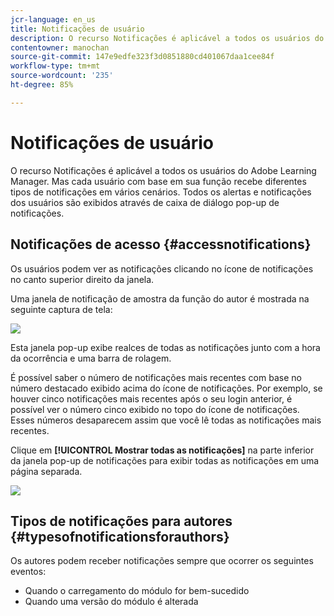 ```yaml
---
jcr-language: en_us
title: Notificações de usuário
description: O recurso Notificações é aplicável a todos os usuários do Adobe Learning Manager. Mas cada usuário com base em sua função recebe diferentes tipos de notificações em vários cenários. Todos os alertas e notificações dos usuários são exibidos através de caixa de diálogo pop-up de notificações.
contentowner: manochan
source-git-commit: 147e9edfe323f3d0851880cd401067daa1cee84f
workflow-type: tm+mt
source-wordcount: '235'
ht-degree: 85%

---
```




# Notificações de usuário

O recurso Notificações é aplicável a todos os usuários do Adobe Learning Manager. Mas cada usuário com base em sua função recebe diferentes tipos de notificações em vários cenários. Todos os alertas e notificações dos usuários são exibidos através de caixa de diálogo pop-up de notificações.

## Notificações de acesso {#accessnotifications}

Os usuários podem ver as notificações clicando no ícone de notificações no canto superior direito da janela.

Uma janela de notificação de amostra da função do autor é mostrada na seguinte captura de tela:

![](assets/author-notifications.png)

Esta janela pop-up exibe realces de todas as notificações junto com a hora da ocorrência e uma barra de rolagem.

É possível saber o número de notificações mais recentes com base no número destacado exibido acima do ícone de notificações. Por exemplo, se houver cinco notificações mais recentes após o seu login anterior, é possível ver o número cinco exibido no topo do ícone de notificações. Esses números desaparecem assim que você lê todas as notificações mais recentes.

Clique em **[!UICONTROL Mostrar todas as notificações]** na parte inferior da janela pop-up de notificações para exibir todas as notificações em uma página separada.

![](assets/author-notifications-page.png)

## Tipos de notificações para autores {#typesofnotificationsforauthors}

Os autores podem receber notificações sempre que ocorrer os seguintes eventos:

* Quando o carregamento do módulo for bem-sucedido
* Quando uma versão do módulo é alterada

